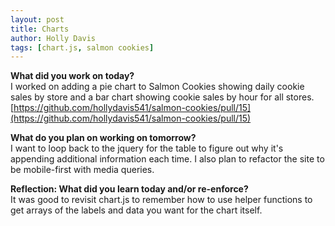 ```yaml
---
layout: post
title: Charts
author: Holly Davis
tags: [chart.js, salmon cookies]
---
```


**What did you work on today?**  
I worked on adding a pie chart to Salmon Cookies showing daily cookie sales by store and a bar chart showing cookie sales by hour for all stores.
[https://github.com/hollydavis541/salmon-cookies/pull/15](https://github.com/hollydavis541/salmon-cookies/pull/15)

**What do you plan on working on tomorrow?**  
I want to loop back to the jquery for the table to figure out why it's appending additional information each time. I also plan to refactor the site to be mobile-first with media queries.

**Reflection: What did you learn today and/or re-enforce?**  
It was good to revisit chart.js to remember how to use helper functions to get arrays of the labels and data you want for the chart itself.

